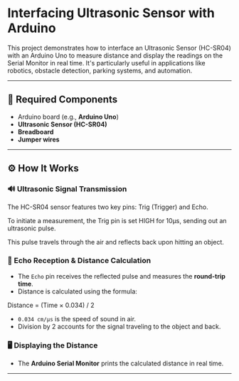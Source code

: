 # Interfacing Ultrasonic Sensor with Arduino

This project demonstrates how to interface an Ultrasonic Sensor (HC-SR04) with an Arduino Uno to measure distance and display the readings on the Serial Monitor in real time. It's particularly useful in applications like robotics, obstacle detection, parking systems, and automation.

---

## 🧰 Required Components
- Arduino board (e.g., **Arduino Uno**)
- **Ultrasonic Sensor (HC-SR04)**
- **Breadboard**
- **Jumper wires**

---

## ⚙️ How It Works

### 🔊 Ultrasonic Signal Transmission
The HC-SR04 sensor features two key pins: Trig (Trigger) and Echo.

To initiate a measurement, the Trig pin is set HIGH for 10µs, sending out an ultrasonic pulse.

This pulse travels through the air and reflects back upon hitting an object.

### 🎯 Echo Reception & Distance Calculation
- The `Echo` pin receives the reflected pulse and measures the **round-trip time**.
- Distance is calculated using the formula:

Distance = (Time × 0.034) / 2
- `0.034 cm/µs` is the speed of sound in air.
- Division by 2 accounts for the signal traveling to the object and back.

### 🖥️ Displaying the Distance
- The **Arduino Serial Monitor** prints the calculated distance in real time.

---
